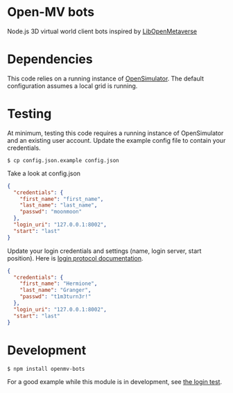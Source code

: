 # Open-MV bots

Node.js 3D virtual world client bots inspired by [LibOpenMetaverse](https://github.com/openmetaversefoundation/libopenmetaverse)

# Dependencies

This code relies on a running instance of [OpenSimulator](http://opensimulator.org/). The default configuration assumes a local grid is running.

# Testing

At minimum, testing this code requires a running instance of OpenSimulator and an existing user account. Update the example config file to contain your credentials.

    $ cp config.json.example config.json

Take a look at config.json

```json
{
  "credentials": {
    "first_name": "first_name",
    "last_name": "last_name",
    "passwd": "moonmoon"
  },
  "login_uri": "127.0.0.1:8002",
  "start": "last"
}
```

Update your login credentials and settings (name, login server, start position). Here is [login protocol documentation](http://opensimulator.org/wiki/SimulatorLoginProtocol).

```json
{
  "credentials": {
    "first_name": "Hermione",
    "last_name": "Granger",
    "passwd": "t1m3turn3r!"
  },
  "login_uri": "127.0.0.1:8002",
  "start": "last"
}
```

# Development

    $ npm install openmv-bots

For a good example while this module is in development, see [the login test](https://github.com/bravelittlescientist/node-openmv-bots/blob/master/tests/test_login.js).
